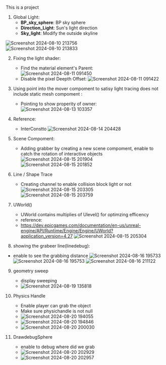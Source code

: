 This is a project

1. Global Light:  
   - **BP_sky_sphere**: BP sky sphere  
   - **Direction_Light**: Sun's light direction  
   - **Sky_light**: Modify the outside skyline  

![Screenshot 2024-08-10 213756](https://github.com/user-attachments/assets/de2e428c-3089-4819-8e29-539d85ec2640)  
![Screenshot 2024-08-10 213833](https://github.com/user-attachments/assets/d7a9002b-8b6d-42e1-a14a-7b30130e168c)

2. Fixing the light shader:
   - Find the material element's Parent:
     ![Screenshot 2024-08-11 091450](https://github.com/user-attachments/assets/45a42d52-8924-441a-9c27-dd8511dda4f9)
   - Disable the pixel Deepth Offset:
     ![Screenshot 2024-08-11 091422](https://github.com/user-attachments/assets/f8250b57-4f3f-4af7-8ee5-c061abeef965)

3. Using point into the mover compoment to satisy light tracing does not include static mesh compoment :
   - Pointing to show properity of owner:
   ![Screenshot 2024-08-13 103357](https://github.com/user-attachments/assets/4002f793-5039-4350-89f3-bdeba750b3ec)

4. Reference:
   - InterConstto
     ![Screenshot 2024-08-14 204428](https://github.com/user-attachments/assets/b83605df-e81f-4568-a3a0-1862d22016af)

5. Scene Compoment:
   - Adding grabber by creating a new scene compoment, enable to catch the rotation of interactive objects
     ![Screenshot 2024-08-15 201904](https://github.com/user-attachments/assets/d8dfcc89-b4df-4878-92d2-97e50675e874)
     ![Screenshot 2024-08-15 201852](https://github.com/user-attachments/assets/597dacef-c5b7-4506-905c-6383bf344be3)

6. Line / Shape Trace
   - Creating channel to enable collision block light or not
     ![Screenshot 2024-08-15 203305](https://github.com/user-attachments/assets/92fb9c19-c1e0-4ad9-aab8-3252a82168b9)
     ![Screenshot 2024-08-15 203759](https://github.com/user-attachments/assets/7d839a9b-1d07-4563-94f4-d361754a6197)

7. UWorld()
   - UWorld contains multiplies of Ulevel() for optimzing efficency
   - reference:
   - https://dev.epicgames.com/documentation/en-us/unreal-engine/API/Runtime/Engine/Engine/UWorld?application_version=4.27
     ![Screenshot 2024-08-15 205304](https://github.com/user-attachments/assets/4dad1ee0-66d2-41f5-b95e-16beb14f5810)

8.  showing the grabeer line(linedebug):
   - enable to see the grabbing distance
   ![Screenshot 2024-08-16 195733](https://github.com/user-attachments/assets/ab990935-9ccf-49be-b059-340c5ce656ee)
   ![Screenshot 2024-08-16 195753](https://github.com/user-attachments/assets/dd70b3fa-765f-4796-9927-5f3ed8942732)
   ![Screenshot 2024-08-16 211122](https://github.com/user-attachments/assets/241a4d57-563c-4d80-a4d3-b9277cea234e)

9. geometry sweep
   - display sweeping
   - ![Screenshot 2024-08-19 135818](https://github.com/user-attachments/assets/fc249f16-e6ba-4c32-9767-2b7b7c9ee369)

10. Physics Handle
    - Enable player can grab the object
    - Make sure physichandle is not null
    - ![Screenshot 2024-08-20 194055](https://github.com/user-attachments/assets/3e6f7b94-6d07-4cd9-b4ed-d9e601e1a1d9)
    - ![Screenshot 2024-08-20 194846](https://github.com/user-attachments/assets/5b4b5957-b9b1-4a29-ae18-098fb6ad8333)
    - ![Screenshot 2024-08-20 200030](https://github.com/user-attachments/assets/d30a4fc0-711c-4045-acf1-2fe8ed12a8ff)
   
11. DrawdebugSphere
    - enable to debug where did we grab
    - ![Screenshot 2024-08-20 202929](https://github.com/user-attachments/assets/c2b1fe9a-07b6-41ca-a1c5-f2ee9065fcd1)
    - ![Screenshot 2024-08-20 202957](https://github.com/user-attachments/assets/08d74bae-3677-4819-b122-da4bfc509b43)


















